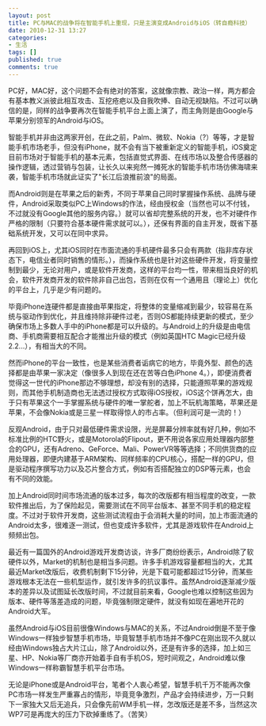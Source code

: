 ```yaml
---
layout: post
title: PC与MAC的战争将在智能手机上重现，只是主演变成Android与iOS（转自瘾科技）
date: 2010-12-31 13:27
categories:
- 生活
tags: []
published: true
comments: true
---
```

PC好，MAC好，这个问题不会有绝对的答案，这就像宗教、政治一样，两方都会有基本教义派彼此相互攻击、互挖疮疤以及自我吹捧、自动无视缺陷。不过可以确信的是，同样的战争要再次在智能手机平台上面上演了，而主角则是由Google与苹果分别领军的Android与iOS。

智能手机并非由这两家开创，在此之前，Palm、微软、Nokia（?）等等，才是智能手机市场老手，但没有iPhone，就不会有当下被重新定义的智能手机，iOS奠定目前市场对于智能手机的基本元素，包括直觉式界面、在线市场以及整合传感器的操作逻辑，透过营销与包装，让长久以来宛然一摊死水的智能手机市场彷佛海啸来袭，智能手机市场就此证实了"长江后浪推前浪"的局面。

而Android则是在苹果之后的新秀，不同于苹果自己同时掌握操作系统、品牌与硬件，Android采取类似PC上Windows的作法，经由授权金（当然也可以不付钱，不过就没有Google其他的服务内容。）就可以省却完整系统的开发，也不对硬件作严格的限制（只要符合基本硬件需求就可以。），还保有界面的自主开发，既省下基础系统开发，又可以在同中求异。

再回到iOS上，尤其iOS同时在市面流通的手机硬件最多只会有两款（指非库存状态下，电信业者同时销售的情形。），而操作系统也是针对这些硬件开发，将变量控制到最少，无论对用户，或是软件开发商，这样的平台均一性，带来相当良好的机会，软件开发商开发的软件除非自己出包，否则在仅有一个通用且（理论上）优化的平台上，几乎是少有问题的。

毕竟iPhone连硬件都是直接由苹果指定，将整体的变量缩减到最少，较容易在系统与驱动作到优化，并且维持除非硬件过老，否则OS都能持续更新的模式，至少确保市场上多数人手中的iPhone都是可以升级的。与Android上的升级是由电信商、手机商需要相互配合才能推出升级的模式（例如英国HTC Magic已经升级2.2...），有相当大的不同。

然而iPhone的平台一致性，也是某些消费者诟病它的地方，毕竟外型、颜色的选择都是由苹果一家决定（像很多人到现在还在苦等白色iPhone 4。），即便消费者觉得这一世代的iPhone那边不够理想，却没有别的选择，只能遵照苹果的游戏规则，而其他手机制造商也无法透过授权方式取得iOS授权，iOS这个饼再怎大，由于只有苹果这个一手掌握系统与硬件的唯一掌舵者，加上不玩机海策略，苹果还是苹果，不会像Nokia或是三星一样取得惊人的市占率。（但利润可是一流的！）

反观Android，由于只对最低硬件需求设限，光是屏幕分辨率就有好几种，例如不标准比例的HTC野火，或是Motorola的Flipout，更不用说各家应用处理器内部整合的GPU，还有Adreno、GeForce、Mali、PowerVR等等选择；不同供货商的应用处理器，即便内建基于ARM架构、同样频率的CPU核心，搭配一样的GPU，但是驱动程序撰写功力以及芯片整合方式，例如有否搭配独立的DSP等元素，也会有不同的效能。

加上Android同时间市场流通的版本过多，每次的改版都有相当程度的改变，一款软件推出后，为了保险起见，需要测试在不同平台版本、甚至不同手机的稳定程度。不过对于软件开发商，这些测试流程由于会消耗大量的时间，加上市面流通的Android太多，很难逐一测试，但也变成许多软件，尤其是游戏软件在Android上频频出包。

最近有一篇国外的Android游戏开发商访谈，许多厂商纷纷表示，Android除了软硬件以外，Market的机制也是相当多问题。许多手机游戏容量都相当的大，尤其最近Market改版后，收费机制剩下15分钟，光是下载可能都超过15分钟，而某些游戏根本无法在一些机型运作，就引发许多的抗议事件。虽然Android逐渐减少版本的差异以及试图延长改版时间，不过就目前来看，Google也难以控制这些因为版本、硬件等落差造成的问题，毕竟强制限定硬件，就没有如现在遍地开花的Android大军。

虽然Android与iOS目前很像Windows与MAC的关系，不过Android倒是不至于像Windows一样独步智慧手机市场，毕竟智慧手机市场并不像PC在刚出现不久就以经由Windows独占大片江山，除了Android以外，还是有许多的选择，加上如三星、HP、Nokia等厂商亦开始着手自有手机OS，短时间观之，Android难以像Windows一样称霸智慧手机平台市场。

无论是iPhone或是Android平台，笔者个人衷心希望，智慧手机千万不能再次像PC市场一样发生严重寡占的情形，毕竟竞争激烈，产品才会持续进步，万一只剩下一家独大又后无追兵，只会像先前WM手机一样，怎改版还是差不多，当然这次WP7可是再庞大的压力下砍掉重练了。（苦笑）